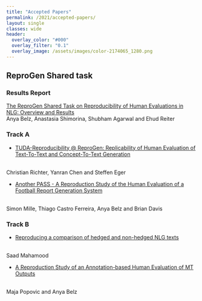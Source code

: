 ```yaml
---
title: "Accepted Papers"
permalink: /2021/accepted-papers/
layout: single
classes: wide
header:
  overlay_color: "#000"
  overlay_filter: "0.1"
  overlay_image: /assets/images/color-2174065_1280.png
---
```


## ReproGen Shared task 

### Results Report

[The ReproGen Shared Task on Reproducibility of Human Evaluations in NLG: Overview and Results](https://aclanthology.org/2021.inlg-1.24/)
<br />
Anya Belz, Anastasia Shimorina, Shubham Agarwal and Ehud Reiter

### Track A

* [TUDA-Reproducibility @ ReproGen: Replicability of Human Evaluation of Text-To-Text and Concept-To-Text Generation](https://aclanthology.org/2021.inlg-1.32/)
<br />
Christian Richter, Yanran Chen and Steffen Eger 

* [Another PASS - A Reproduction Study of the Human Evaluation of a Football Report Generation System](https://aclanthology.org/2021.inlg-1.30/)
<br />
Simon Mille, Thiago Castro Ferreira, Anya Belz and Brian Davis 

### Track B

* [Reproducing a comparison of hedged and non-hedged NLG texts](https://aclanthology.org/2021.inlg-1.29/)
<br />
Saad Mahamood

* [A Reproduction Study of an Annotation-based Human Evaluation of MT Outputs](https://aclanthology.org/2021.inlg-1.31/)
<br />
Maja Popovic and Anya Belz 

